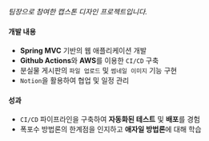 

_팀장으로 참여한 캡스톤 디자인 프로젝트입니다._

#### 개발 내용
- **Spring MVC** 기반의 웹 애플리케이션 개발
- **Github Actions**와 **AWS**를 이용한 `CI/CD` 구축
- 분실물 게시판의 `파일 업로드` 및 `썸네일 이미지` 기능 구현
- `Notion`을 활용하여 협업 및 일정 관리

#### 성과
- `CI/CD` 파이프라인을 구축하여 **자동화된 테스트** 및 **배포**를 경험
- 폭포수 방법론의 한계점을 인지하고 **애자일 방법론**에 대해 학습
